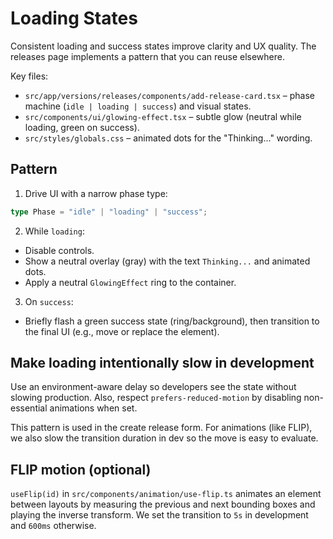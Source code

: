 # Loading States

Consistent loading and success states improve clarity and UX quality. The releases page implements a pattern that you can reuse elsewhere.

Key files:

- `src/app/versions/releases/components/add-release-card.tsx` – phase machine (`idle | loading | success`) and visual states.
- `src/components/ui/glowing-effect.tsx` – subtle glow (neutral while loading, green on success).
- `src/styles/globals.css` – animated dots for the "Thinking..." wording.

## Pattern

1) Drive UI with a narrow phase type:

```ts
type Phase = "idle" | "loading" | "success";
```

2) While `loading`:

- Disable controls.
- Show a neutral overlay (gray) with the text `Thinking...` and animated dots.
- Apply a neutral `GlowingEffect` ring to the container.

3) On `success`:

- Briefly flash a green success state (ring/background), then transition to the final UI (e.g., move or replace the element).

## Make loading intentionally slow in development

Use an environment-aware delay so developers see the state without slowing production. Also, respect `prefers-reduced-motion` by disabling non-essential animations when set.


This pattern is used in the create release form. For animations (like FLIP), we also slow the transition duration in dev so the move is easy to evaluate.

## FLIP motion (optional)

`useFlip(id)` in `src/components/animation/use-flip.ts` animates an element between layouts by measuring the previous and next bounding boxes and playing the inverse transform. We set the transition to `5s` in development and `600ms` otherwise.

